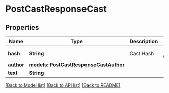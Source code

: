 # PostCastResponseCast

## Properties

Name | Type | Description | Notes
------------ | ------------- | ------------- | -------------
**hash** | **String** | Cast Hash | [default to 0xfe90f9de682273e05b201629ad2338bdcd89b6be]
**author** | [**models::PostCastResponseCastAuthor**](PostCastResponse_cast_author.md) |  | 
**text** | **String** |  | 

[[Back to Model list]](../README.md#documentation-for-models) [[Back to API list]](../README.md#documentation-for-api-endpoints) [[Back to README]](../README.md)


